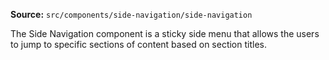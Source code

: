 **Source:** `src/components/side-navigation/side-navigation`

The Side Navigation component is a sticky side menu that allows the users to jump to specific sections of content based on section titles.